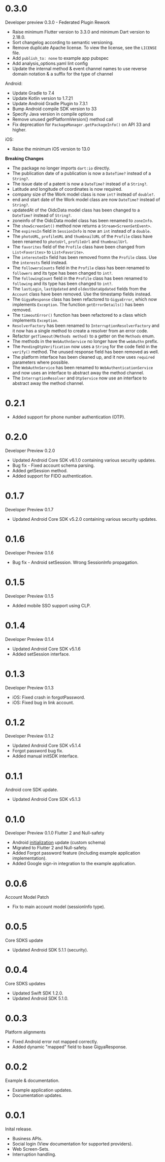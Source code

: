 # 0.3.0

Developer preview 0.3.0 - Federated Plugin Rework

* Raise minimum Flutter version to 3.3.0 and minimum Dart version to 2.18.0.
* Sort changelog according to semantic versioning.
* Remove duplicate Apache license. To view the license, see the `LICENSE` file.
* Add `publish_to: none` to example app pubspec
* Add analysis_options.yaml lint config
* Update the internal method & event channel names to use reverse domain notation & a suffix for the type of channel

Android:
* Update Gradle to 7.4
* Update Kotlin version to 1.7.21
* Update Android Gradle Plugin to 7.3.1
* Bump Android compile SDK version to 33
* Specify Java version in compile options
* Remove unused getPlatformVersion() method call
* Fix deprecation for `PackageManager.getPackageInfo()` on API 33 and higher.

iOS:
* Raise the minimum iOS version to 13.0

**Breaking Changes**

* The package no longer imports `dart:io` directly.
* The publication date of a publication is now a `DateTime?` instead of a `String?`.
* The issue date of a patent is now a `DateTime?` instead of a `String?`.
* Latitude and longitude of coordinates is now required.
* company size of the Work model class is now `int?` instead of `double?`.
* end and start date of the Work model class are now `DateTime?` instead of `String?`.
* updatedAt of the OidcData model class has been changed to a `DateTime?` instead of `String?`.
* zoneinfo of the OidcData model class has been renamed to `zoneInfo`.
* The `showScreenSet()` method now returns a `Stream<ScreenSetEvent>`.
* The `expiresIn` field in `SessionInfo` is now an `int` instead of a `double`.
* The `photoURL`, `profileURL` and `thumbnailURL` of the `Profile` class have been renamed to `photoUrl`, `profileUrl` and `thumbnailUrl`.
* The `favorites` field of the `Profile` class have been changed from `List<Favorites>` to `List<Favorite>`.
* The `interestedIn` field has been removed fromn the `Profile` class. Use the `interests` field instead.
* The `followersCounts` field in the `Profile` class has been renamed to `followers` and its type has been changed to `int?`.
* The `followingCount` field in the `Profile` class has been renamed to `following` and its type has been changed to `int?`.
* The `lastLogin`, `lastUpdated` and `oldestDataUpdated` fields from the `Account` class have been removed. Use the timestamp fields instead.
* The `GigyaResponse` class has been refactored to `GigyaError`, which now implements `Exception`. The function `getErrorDetails()` has been removed.
* The `timeoutError()` function has been refactored to a class which implements `Exception`.
* `ResolverFactory` has been renamed to `InterruptionResolverFactory` and it now has a single method to create a resolver from an error code.
* Refactor `getTimeout(Methods method)` to a getter on the `Methods` enum.
* The methods in the `WebAuthnService` no longer have the `webAuthn` prefix.
* The `PendingOtpVerification` now uses a `String` for the code field in the `verify()` method. The unused response field has been removed as well.
* The platform interface has been cleaned up, and it now uses `required` parameters where possible.
* The `WebAuthnService` has been renamed to `WebAuthenticationService` and now uses an interface to abstract away the method channel.
* The `InterruptionResolver` and `OtpService` now use an interface to abstract away the method channel. 

# 0.2.1

* Added support for phone number authentication (OTP).

# 0.2.0

Developer Preview 0.2.0

* Updated Android Core SDK v6.1.0 containing various security updates.
* Bug fix - Fixed account schema parsing.
* Added getSession method.
* Added support for FIDO authentication.

# 0.1.7

Developer Preview 0.1.7

* Updated Android Core SDK v5.2.0 containing various security updates.

# 0.1.6

Developer Preview 0.1.6

* Bug fix - Android setSession. Wrong SessionInfo propagation.

# 0.1.5
Developer Preview 0.1.5

* Added mobile SSO support using CLP.

# 0.1.4
Developer Preview 0.1.4

* Updated Android Core SDK v5.1.6
* Added setSession interface.

# 0.1.3
Developer Preview 0.1.3

* iOS: Fixed crash in forgotPassword.
* iOS: Fixed bug in link account.

# 0.1.2
Developer Preview 0.1.2

* Updated Android Core SDK v5.1.4
* Forgot password bug fix.
* Added manual initSDK interface.

# 0.1.1
Android core SDK update.

* Updated Android Core SDK v5.1.3

# 0.1.0

Developer Preview 0.1.0
Flutter 2 and Null-safety

* Android [initialization](https://github.com/SAP/gigya-flutter-plugin#android-setup) update (custom schema) 
* Migrated to Flutter 2 and Null-safety.
* Added Forgot password feature (including example application implementation).
* Added Google sign-in integration to the example application.

# 0.0.6
Account Model Patch

* Fix to main account model (sessionInfo type).

# 0.0.5
Core SDKS update

* Updated Android SDK 5.1.1 (security).

# 0.0.4
Core SDKS updates

* Updated Swift SDK 1.2.0.
* Updated Android SDK 5.1.0.

# 0.0.3
Platform alignments

* Fixed Android error not mapped correctly.
* Added dynamic "mapped" field to base GigyaResponse.

# 0.0.2
Example & documentation.

* Example application updates.
* Documentation updates.

# 0.0.1
Inital release.

* Business APIs.
* Social login (View documentation for supported providers).
* Web Screen-Sets.
* Interruption handling.